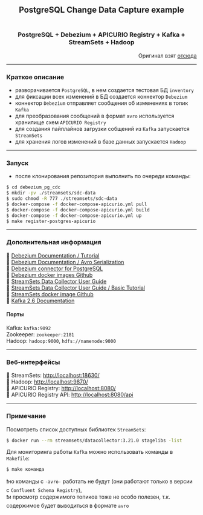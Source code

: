 <div align="center"><h2>PostgreSQL Change Data Capture example</h2></div>

<div align="center"><h3></br>PostgreSQL + Debezium + APICURIO Registry + Kafka + StreamSets + Hadoop</h3></div>

<div align="right">Оригинал взят <a href=https://github.com/Gorini4/debezium_cdc>отсюда</a></div>

---

### Краткое описание

- разворачивается `PostgreSQL`, в нем создается тестовая БД `inventory`  
- для фиксации всех изменений в БД создается коннектор `Debezium`  
- коннектор `Debezium` отправляет сообщения об изменениях в топик `Kafka`  
- для преобразования сообщений в формат `avro` используется хранилище схем `APICURIO Registry`  
- для создания пайплайнов загрузки собщений из `Kafka` запускается `StreamSets`  
- для хранения логов изменений в базе данных запускается `Hadoop`  

---

### Запуск

- после клонирования репозитория выполнить по очереди команды:
``` bash
$ cd debezium_pg_cdc
$ mkdir -pv ./streamsets/sdc-data
$ sudo chmod -R 777 ./streamsets/sdc-data
$ docker-compose -f docker-compose-apicurio.yml pull
$ docker-compose -f docker-compose-apicurio.yml build
$ docker-compose -f docker-compose-apicurio.yml up
$ make register-postgres-apicurio
```

---

### Дополнительная информация

:link: [Debezium Documentation / Tutorial](https://debezium.io/documentation/reference/tutorial.html)  
:link: [Debezium Documentation / Avro Serialization](https://debezium.io/documentation/reference/1.4/configuration/avro.html)  
:link: [Debezium connector for PostgreSQL](https://debezium.io/documentation/reference/1.4/connectors/postgresql.html)  
:link: [Debezium docker images Github](https://github.com/debezium/docker-images)  
:link: [StreamSets Data Collector User Guide](https://streamsets.com/documentation/datacollector/latest/help/index.html)  
:link: [StreamSets Data Collector User Guide / Basic Tutorial](https://streamsets.com/documentation/datacollector/latest/help/datacollector/UserGuide/Tutorial/BasicTutorial.html)  
:link: [StreamSets docker image Github](https://github.com/streamsets/datacollector-docker)  
:link: [Kafka 2.6 Documentation](https://kafka.apache.org/26/documentation.html)

#### Порты

Kafka: `kafka:9092`  
Zookeeper: `zookeeper:2181`  
Hadoop: `hadoop:9000`, `hdfs://namenode:9000`  

---

### Веб-интерфейсы

:link: StreamSets: <http://localhost:18630/>  
:link: Hadoop: <http://localhost:9870/>  
:link: APICURIO Registry: <http://localhost:8080/>  
:link: APICURIO Registry API: <http://localhost:8080/api>  

---

### Примечание

Посмотреть список доступных библиотек `StreamSets`:
```bash
$ docker run --rm streamsets/datacollector:3.21.0 stagelibs -list
```

Для мониторинга работы `Kafka` можно использовать команды в `Makefile`:
```bash
$ make команда
```
❗но команды с `-avro-` работать не будут (они работают только в версии с `Confluent Schema Registry`),  
❗и просмотр содержимого топиков тоже не особо полезен, т.к. содержимое будет выводиться в формате `avro`
